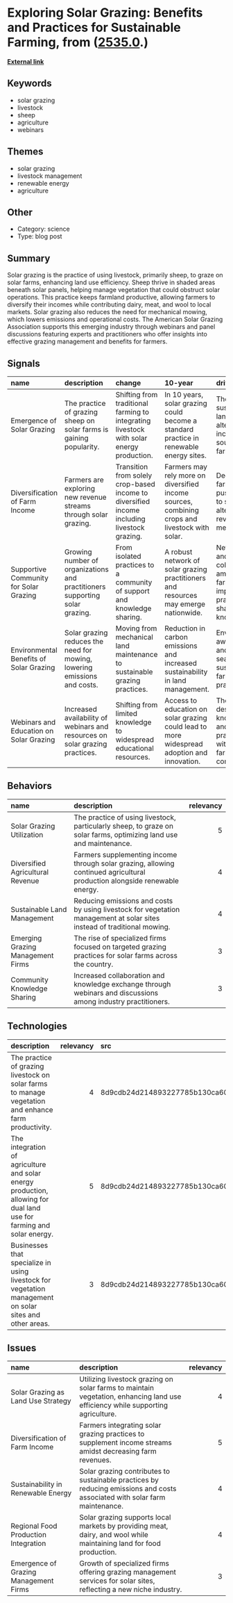 # __Exploring Solar Grazing: Benefits and Practices for Sustainable Farming__, from ([2535.0](https://kghosh.substack.com/p/2535.0).)

__[External link](https://solargrazing.org/what-is-solar-grazing/?utm_source=substack&utm_medium=email)__



## Keywords

* solar grazing
* livestock
* sheep
* agriculture
* webinars

## Themes

* solar grazing
* livestock management
* renewable energy
* agriculture

## Other

* Category: science
* Type: blog post

## Summary

Solar grazing is the practice of using livestock, primarily sheep, to graze on solar farms, enhancing land use efficiency. Sheep thrive in shaded areas beneath solar panels, helping manage vegetation that could obstruct solar operations. This practice keeps farmland productive, allowing farmers to diversify their incomes while contributing dairy, meat, and wool to local markets. Solar grazing also reduces the need for mechanical mowing, which lowers emissions and operational costs. The American Solar Grazing Association supports this emerging industry through webinars and panel discussions featuring experts and practitioners who offer insights into effective grazing management and benefits for farmers.

## Signals

| name                                    | description                                                                  | change                                                                                      | 10-year                                                                                        | driving-force                                                                        |   relevancy |
|:----------------------------------------|:-----------------------------------------------------------------------------|:--------------------------------------------------------------------------------------------|:-----------------------------------------------------------------------------------------------|:-------------------------------------------------------------------------------------|------------:|
| Emergence of Solar Grazing              | The practice of grazing sheep on solar farms is gaining popularity.          | Shifting from traditional farming to integrating livestock with solar energy production.    | In 10 years, solar grazing could become a standard practice in renewable energy sites.         | The need for sustainable land use and alternative income sources for farmers.        |           4 |
| Diversification of Farm Income          | Farmers are exploring new revenue streams through solar grazing.             | Transition from solely crop-based income to diversified income including livestock grazing. | Farmers may rely more on diversified income sources, combining crops and livestock with solar. | Declining farm incomes push farmers to seek alternative revenue methods.             |           4 |
| Supportive Community for Solar Grazing  | Growing number of organizations and practitioners supporting solar grazing.  | From isolated practices to a community of support and knowledge sharing.                    | A robust network of solar grazing practitioners and resources may emerge nationwide.           | Networking and collaboration among farmers to improve practices and share knowledge. |           3 |
| Environmental Benefits of Solar Grazing | Solar grazing reduces the need for mowing, lowering emissions and costs.     | Moving from mechanical land maintenance to sustainable grazing practices.                   | Reduction in carbon emissions and increased sustainability in land management.                 | Environmental awareness and the search for sustainable farming practices.            |           5 |
| Webinars and Education on Solar Grazing | Increased availability of webinars and resources on solar grazing practices. | Shifting from limited knowledge to widespread educational resources.                        | Access to education on solar grazing could lead to more widespread adoption and innovation.    | TheThe desire for knowledge and best practices within the farming community.         |           3 |

## Behaviors

| name                              | description                                                                                                                |   relevancy |
|:----------------------------------|:---------------------------------------------------------------------------------------------------------------------------|------------:|
| Solar Grazing Utilization         | The practice of using livestock, particularly sheep, to graze on solar farms, optimizing land use and maintenance.         |           5 |
| Diversified Agricultural Revenue  | Farmers supplementing income through solar grazing, allowing continued agricultural production alongside renewable energy. |           4 |
| Sustainable Land Management       | Reducing emissions and costs by using livestock for vegetation management at solar sites instead of traditional mowing.    |           4 |
| Emerging Grazing Management Firms | The rise of specialized firms focused on targeted grazing practices for solar farms across the country.                    |           3 |
| Community Knowledge Sharing       | Increased collaboration and knowledge exchange through webinars and discussions among industry practitioners.              |           3 |

## Technologies

| description                                                                                                          |   relevancy | src                              |
|:---------------------------------------------------------------------------------------------------------------------|------------:|:---------------------------------|
| The practice of grazing livestock on solar farms to manage vegetation and enhance farm productivity.                 |           4 | 8d9cdb24d214893227785b130ca60240 |
| The integration of agriculture and solar energy production, allowing for dual land use for farming and solar energy. |           5 | 8d9cdb24d214893227785b130ca60240 |
| Businesses that specialize in using livestock for vegetation management on solar sites and other areas.              |           3 | 8d9cdb24d214893227785b130ca60240 |

## Issues

| name                                  | description                                                                                                                    |   relevancy |
|:--------------------------------------|:-------------------------------------------------------------------------------------------------------------------------------|------------:|
| Solar Grazing as Land Use Strategy    | Utilizing livestock grazing on solar farms to maintain vegetation, enhancing land use efficiency while supporting agriculture. |           4 |
| Diversification of Farm Income        | Farmers integrating solar grazing practices to supplement income streams amidst decreasing farm revenues.                      |           5 |
| Sustainability in Renewable Energy    | Solar grazing contributes to sustainable practices by reducing emissions and costs associated with solar farm maintenance.     |           4 |
| Regional Food Production Integration  | Solar grazing supports local markets by providing meat, dairy, and wool while maintaining land for food production.            |           4 |
| Emergence of Grazing Management Firms | Growth of specialized firms offering grazing management services for solar sites, reflecting a new niche industry.             |           3 |
